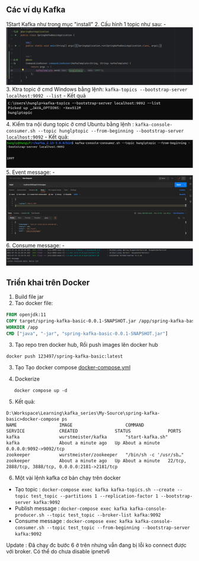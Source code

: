 
## Các ví dụ Kafka
1Start Kafka như trong mục "install"
2. Cấu hình 1 topic như sau:
    -![img_1.png](images_readme/img_1.png)
3. Ktra topic ở cmd Windows bằng lệnh: `kafka-topics --bootstrap-server localhost:9092 --list`
    - Kết quả
   ![img_2.png](images_readme/img_2.png)
4. Kiểm tra nội dung topic ở cmd Ubuntu bằng lệnh : ``kafka-console-consumer.sh --topic hunglptopic --from-beginning --bootstrap-server localhost:9092``
    - Kết quả:
   ![img_3.png](images_readme/img_3.png)
5. Event message:
    - ![img_4.png](images_readme/img_4.png)
6. Consume message:
    - ![img_5.png](images_readme/img_5.png)


## Triển khai trên Docker
1. Build file jar
2. Tao docker file:
```dockerfile
FROM openjdk:11
COPY target/spring-kafka-basic-0.0.1-SNAPSHOT.jar /app/spring-kafka-basic-0.0.1-SNAPSHOT.jar
WORKDIR /app
CMD ["java", "-jar", "spring-kafka-basic-0.0.1-SNAPSHOT.jar"]
```
3. Tạo repo tren docker hub, Rồi push images lên docker hub
```shell
docker push 123497/spring-kafka-basic:latest
```

3. Tạo Tạo docker compose
[docker-compose.yml](docker-compose.yml)


4. Dockerize
```shell
   docker compose up -d
```

5. Kết quả:
```shell
D:\Workspace\Learning\kafka_series\My-Source\spring-kafka-basic>docker-compose ps
NAME                IMAGE                    COMMAND                  SERVICE             CREATED              STATUS              PORTS
kafka               wurstmeister/kafka       "start-kafka.sh"         kafka               About a minute ago   Up About a minute   0.0.0.0:9092->9092/tcp
zookeeper           wurstmeister/zookeeper   "/bin/sh -c '/usr/sb…"   zookeeper           About a minute ago   Up About a minute   22/tcp, 2888/tcp, 3888/tcp, 0.0.0.0:2181->2181/tcp
```

6.  Một vài lệnh kafka cơ bản chạy trên docker 
- Tạo topic : `docker-compose exec kafka kafka-topics.sh --create --topic test_topic --partitions 1 --replication-factor 1 --bootstrap-server kafka:9092`
- Publish message : `docker-compose exec kafka kafka-console-producer.sh --topic test_topic --broker-list kafka:9092`
- Consume message : `docker-compose exec kafka kafka-console-consumer.sh --topic test_topic --from-beginning --bootstrap-server kafka:9092`


Update : Đã chạy đc bước 6 ở trên nhưng vẫn đang bị lỗi ko connect được với broker. Có thể do chưa disable ipnetv6